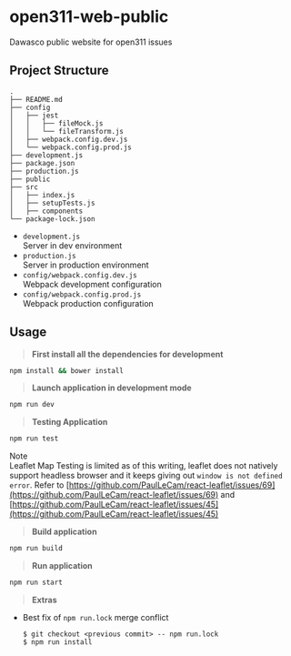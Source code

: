 # open311-web-public
Dawasco public website for open311 issues

## Project Structure
```
.
├── README.md
├── config
│   ├── jest
│   │   ├── fileMock.js
│   │   └── fileTransform.js
│   ├── webpack.config.dev.js
│   └── webpack.config.prod.js
├── development.js
├── package.json
├── production.js
├── public
├── src
│   ├── index.js
│   ├── setupTests.js
│   ├── components
└── package-lock.json
```

- `development.js`  
Server in dev environment  
- `production.js`  
Server in production environment    
- `config/webpack.config.dev.js`  
Webpack development configuration  
- `config/webpack.config.prod.js`  
Webpack production configuration 


## Usage

> **First install all the dependencies for development**

```sh
npm install && bower install
```

> **Launch application in development mode**

```sh
npm run dev
```

> **Testing Application**

```sh
npm run test
```
Note  
Leaflet Map Testing is limited as of this writing, leaflet does not natively support headless browser and it keeps giving out  `window is not defined error`. Refer to [https://github.com/PaulLeCam/react-leaflet/issues/69](https://github.com/PaulLeCam/react-leaflet/issues/69) and [https://github.com/PaulLeCam/react-leaflet/issues/45](https://github.com/PaulLeCam/react-leaflet/issues/45)  


> **Build application**

```sh
npm run build
```

> **Run application**
```sh
npm run start
```

> **Extras**
- Best fix of `npm run.lock` merge conflict
    ```
    $ git checkout <previous commit> -- npm run.lock
    $ npm run install
    ```
